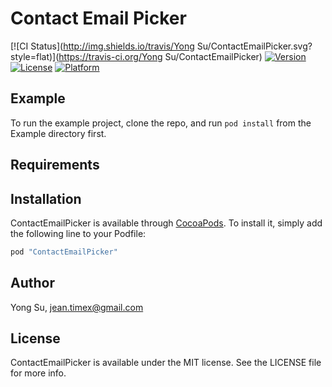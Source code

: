 # Contact Email Picker

[![CI Status](http://img.shields.io/travis/Yong Su/ContactEmailPicker.svg?style=flat)](https://travis-ci.org/Yong Su/ContactEmailPicker)
[![Version](https://img.shields.io/cocoapods/v/ContactEmailPicker.svg?style=flat)](http://cocoapods.org/pods/ContactEmailPicker)
[![License](https://img.shields.io/cocoapods/l/ContactEmailPicker.svg?style=flat)](http://cocoapods.org/pods/ContactEmailPicker)
[![Platform](https://img.shields.io/cocoapods/p/ContactEmailPicker.svg?style=flat)](http://cocoapods.org/pods/ContactEmailPicker)

## Example

To run the example project, clone the repo, and run `pod install` from the Example directory first.

## Requirements

## Installation

ContactEmailPicker is available through [CocoaPods](http://cocoapods.org). To install
it, simply add the following line to your Podfile:

```ruby
pod "ContactEmailPicker"
```

## Author

Yong Su, jean.timex@gmail.com

## License

ContactEmailPicker is available under the MIT license. See the LICENSE file for more info.

